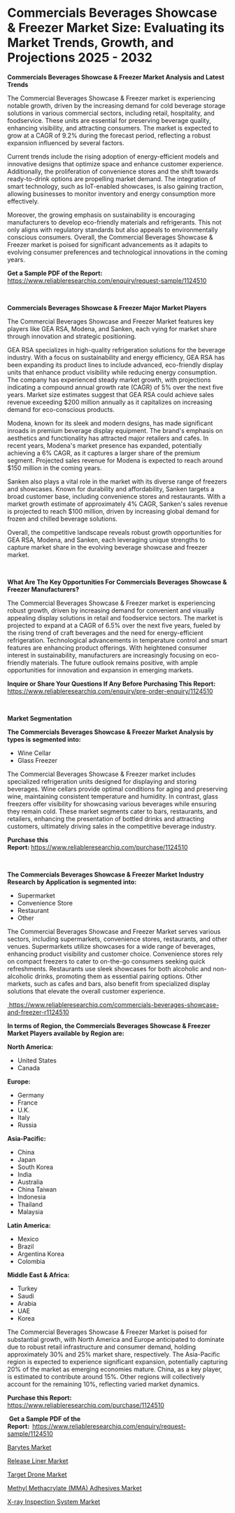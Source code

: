 <p><h1>Commercials Beverages Showcase & Freezer Market Size: Evaluating its Market Trends, Growth, and Projections 2025 - 2032</h1></p><p><strong>Commercials Beverages Showcase & Freezer Market Analysis and Latest Trends</strong></p>
<p><p>The Commercial Beverages Showcase & Freezer market is experiencing notable growth, driven by the increasing demand for cold beverage storage solutions in various commercial sectors, including retail, hospitality, and foodservice. These units are essential for preserving beverage quality, enhancing visibility, and attracting consumers. The market is expected to grow at a CAGR of 9.2% during the forecast period, reflecting a robust expansion influenced by several factors.</p><p>Current trends include the rising adoption of energy-efficient models and innovative designs that optimize space and enhance customer experience. Additionally, the proliferation of convenience stores and the shift towards ready-to-drink options are propelling market demand. The integration of smart technology, such as IoT-enabled showcases, is also gaining traction, allowing businesses to monitor inventory and energy consumption more effectively.</p><p>Moreover, the growing emphasis on sustainability is encouraging manufacturers to develop eco-friendly materials and refrigerants. This not only aligns with regulatory standards but also appeals to environmentally conscious consumers. Overall, the Commercial Beverages Showcase & Freezer market is poised for significant advancements as it adapits to evolving consumer preferences and technological innovations in the coming years.</p></p>
<p><strong>Get a Sample PDF of the Report:&nbsp;</strong> <a href="https://www.reliableresearchiq.com/enquiry/request-sample/1124510?utm_campaign=1123&utm_medium=2&utm_source=Github&utm_content=ia&utm_term=21032025&utm_id=commercials-beverages-showcase-freezer">https://www.reliableresearchiq.com/enquiry/request-sample/1124510</a></p>
<p>&nbsp;</p>
<p><strong>Commercials Beverages Showcase & Freezer Major Market Players</strong></p>
<p><p>The Commercial Beverages Showcase and Freezer Market features key players like GEA RSA, Modena, and Sanken, each vying for market share through innovation and strategic positioning.</p><p>GEA RSA specializes in high-quality refrigeration solutions for the beverage industry. With a focus on sustainability and energy efficiency, GEA RSA has been expanding its product lines to include advanced, eco-friendly display units that enhance product visibility while reducing energy consumption. The company has experienced steady market growth, with projections indicating a compound annual growth rate (CAGR) of 5% over the next five years. Market size estimates suggest that GEA RSA could achieve sales revenue exceeding $200 million annually as it capitalizes on increasing demand for eco-conscious products.</p><p>Modena, known for its sleek and modern designs, has made significant inroads in premium beverage display equipment. The brand's emphasis on aesthetics and functionality has attracted major retailers and cafes. In recent years, Modena's market presence has expanded, potentially achieving a 6% CAGR, as it captures a larger share of the premium segment. Projected sales revenue for Modena is expected to reach around $150 million in the coming years.</p><p>Sanken also plays a vital role in the market with its diverse range of freezers and showcases. Known for durability and affordability, Sanken targets a broad customer base, including convenience stores and restaurants. With a market growth estimate of approximately 4% CAGR, Sanken's sales revenue is projected to reach $100 million, driven by increasing global demand for frozen and chilled beverage solutions.</p><p>Overall, the competitive landscape reveals robust growth opportunities for GEA RSA, Modena, and Sanken, each leveraging unique strengths to capture market share in the evolving beverage showcase and freezer market.</p></p>
<p>&nbsp;</p>
<p><strong>What Are The Key Opportunities For Commercials Beverages Showcase & Freezer Manufacturers?</strong></p>
<p><p>The Commercial Beverages Showcase & Freezer market is experiencing robust growth, driven by increasing demand for convenient and visually appealing display solutions in retail and foodservice sectors. The market is projected to expand at a CAGR of 6.5% over the next five years, fueled by the rising trend of craft beverages and the need for energy-efficient refrigeration. Technological advancements in temperature control and smart features are enhancing product offerings. With heightened consumer interest in sustainability, manufacturers are increasingly focusing on eco-friendly materials. The future outlook remains positive, with ample opportunities for innovation and expansion in emerging markets.</p></p>
<p><strong>Inquire or Share Your Questions If Any Before Purchasing This Report:</strong> <a href="https://www.reliableresearchiq.com/enquiry/pre-order-enquiry/1124510?utm_campaign=1123&utm_medium=2&utm_source=Github&utm_content=ia&utm_term=21032025&utm_id=commercials-beverages-showcase-freezer">https://www.reliableresearchiq.com/enquiry/pre-order-enquiry/1124510</a></p>
<p>&nbsp;</p>
<p><strong>Market Segmentation</strong></p>
<p><strong>The Commercials Beverages Showcase & Freezer Market Analysis by types is segmented into:</strong></p>
<p><ul><li>Wine Cellar</li><li>Glass Freezer</li></ul></p>
<p><p>The Commercial Beverages Showcase & Freezer market includes specialized refrigeration units designed for displaying and storing beverages. Wine cellars provide optimal conditions for aging and preserving wine, maintaining consistent temperature and humidity. In contrast, glass freezers offer visibility for showcasing various beverages while ensuring they remain cold. These market segments cater to bars, restaurants, and retailers, enhancing the presentation of bottled drinks and attracting customers, ultimately driving sales in the competitive beverage industry.</p></p>
<p><strong>Purchase this Report:&nbsp;</strong><a href="https://www.reliableresearchiq.com/purchase/1124510?utm_campaign=1123&utm_medium=2&utm_source=Github&utm_content=ia&utm_term=21032025&utm_id=commercials-beverages-showcase-freezer">https://www.reliableresearchiq.com/purchase/1124510</a></p>
<p>&nbsp;</p>
<p><strong>The Commercials Beverages Showcase & Freezer Market Industry Research by Application is segmented into:</strong></p>
<p><ul><li>Supermarket</li><li>Convenience Store</li><li>Restaurant</li><li>Other</li></ul></p>
<p><p>The Commercial Beverages Showcase and Freezer Market serves various sectors, including supermarkets, convenience stores, restaurants, and other venues. Supermarkets utilize showcases for a wide range of beverages, enhancing product visibility and customer choice. Convenience stores rely on compact freezers to cater to on-the-go consumers seeking quick refreshments. Restaurants use sleek showcases for both alcoholic and non-alcoholic drinks, promoting them as essential pairing options. Other markets, such as cafes and bars, also benefit from specialized display solutions that elevate the overall customer experience.</p></p>
<p><a href="https://www.reliableresearchiq.com/commercials-beverages-showcase-and-freezer-r1124510?utm_campaign=1123&utm_medium=2&utm_source=Github&utm_content=ia&utm_term=21032025&utm_id=commercials-beverages-showcase-freezer">&nbsp;https://www.reliableresearchiq.com/commercials-beverages-showcase-and-freezer-r1124510</a></p>
<p><strong>In terms of Region, the Commercials Beverages Showcase & Freezer Market Players available by Region are:</strong></p>
<p>
    <p> <strong> North America: </strong>
        <ul>
            <li>United States</li>
            <li>Canada</li>
        </ul>
        </p> 
    <p> <strong> Europe: </strong>
        <ul>
            <li>Germany</li>
            <li>France</li>
            <li>U.K.</li>
            <li>Italy</li>
            <li>Russia</li>
        </ul>
        </p> 
    <p> <strong> Asia-Pacific: </strong>
        <ul>
            <li>China</li>
            <li>Japan</li>
            <li>South Korea</li>
            <li>India</li>
            <li>Australia</li>
            <li>China Taiwan</li>
            <li>Indonesia</li>
            <li>Thailand</li>
            <li>Malaysia</li>
        </ul>
        </p> 
    <p> <strong> Latin America: </strong>
        <ul>
            <li>Mexico</li>
            <li>Brazil</li>
            <li>Argentina Korea</li>
            <li>Colombia</li>
        </ul>
        </p> 
    <p> <strong> Middle East & Africa: </strong>
        <ul>
            <li>Turkey</li>
            <li>Saudi</li>
            <li>Arabia</li>
            <li>UAE</li>
            <li>Korea</li>
        </ul>
    </p>
    </p>
<p><p>The Commercial Beverages Showcase & Freezer Market is poised for substantial growth, with North America and Europe anticipated to dominate due to robust retail infrastructure and consumer demand, holding approximately 30% and 25% market share, respectively. The Asia-Pacific region is expected to experience significant expansion, potentially capturing 20% of the market as emerging economies mature. China, as a key player, is estimated to contribute around 15%. Other regions will collectively account for the remaining 10%, reflecting varied market dynamics.</p></p>
<p><strong>Purchase this Report: </strong><a href="https://www.reliableresearchiq.com/purchase/1124510?utm_campaign=1123&utm_medium=2&utm_source=Github&utm_content=ia&utm_term=21032025&utm_id=commercials-beverages-showcase-freezer">https://www.reliableresearchiq.com/purchase/1124510</a></p>
<p>&nbsp;<strong>Get a Sample PDF of the Report:&nbsp;&nbsp;</strong><a href="https://www.reliableresearchiq.com/enquiry/request-sample/1124510?utm_campaign=1123&utm_medium=2&utm_source=Github&utm_content=ia&utm_term=21032025&utm_id=commercials-beverages-showcase-freezer">https://www.reliableresearchiq.com/enquiry/request-sample/1124510</a></p>
<p><strong></strong></p>
<p><p><a href="https://github.com/laverkyllozc/Market-Research-Report-List-1/blob/main/barytes-market.md?utm_campaign=1123&utm_medium=2&utm_source=Github&utm_content=ia&utm_term=21032025&utm_id=commercials-beverages-showcase-freezer">Barytes Market</a></p><p><a href="https://github.com/furnoirons9e/Market-Research-Report-List-1/blob/main/release-liner-market.md?utm_campaign=1123&utm_medium=2&utm_source=Github&utm_content=ia&utm_term=21032025&utm_id=commercials-beverages-showcase-freezer">Release Liner Market</a></p><p><a href="https://github.com/puttslukis59/Market-Research-Report-List-1/blob/main/target-drone-market.md?utm_campaign=1123&utm_medium=2&utm_source=Github&utm_content=ia&utm_term=21032025&utm_id=commercials-beverages-showcase-freezer">Target Drone Market</a></p><p><a href="https://github.com/clemmheisefy/Market-Research-Report-List-1/blob/main/methyl-methacrylate-mma-adhesives-market.md?utm_campaign=1123&utm_medium=2&utm_source=Github&utm_content=ia&utm_term=21032025&utm_id=commercials-beverages-showcase-freezer">Methyl Methacrylate (MMA) Adhesives Market</a></p><p><a href="https://github.com/foddekampo/Market-Research-Report-List-1/blob/main/x-ray-inspection-system-market.md?utm_campaign=1123&utm_medium=2&utm_source=Github&utm_content=ia&utm_term=21032025&utm_id=commercials-beverages-showcase-freezer">X-ray Inspection System Market</a></p></p>